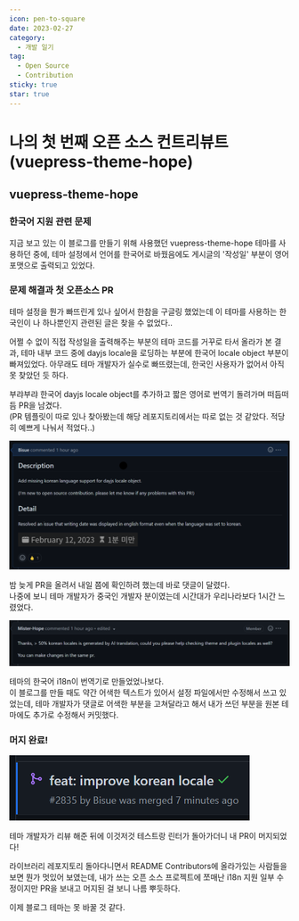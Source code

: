 ```yaml
---
icon: pen-to-square
date: 2023-02-27
category:
  - 개발 일기
tag:
  - Open Source
  - Contribution
sticky: true
star: true
---
```


# 나의 첫 번째 오픈 소스 컨트리뷰트 (vuepress-theme-hope)

## vuepress-theme-hope

### 한국어 지원 관련 문제

지금 보고 있는 이 블로그를 만들기 위해 사용했던 vuepress-theme-hope 테마를 사용하던 중에,
테마 설정에서 언어를 한국어로 바꿨음에도 게시글의 '작성일' 부분이 영어 포맷으로 출력되고 있었다.

### 문제 해결과 첫 오픈소스 PR

테마 설정을 뭔가 빠뜨린게 있나 싶어서 한참을 구글링 했었는데 이 테마를 사용하는 한국인이 나 하나뿐인지 관련된 글은 찾을 수 없었다..

어쩔 수 없이 직접 작성일을 출력해주는 부분의 테마 코드를 거꾸로 타서 올라가 본 결과,
테마 내부 코드 중에 dayjs locale을 로딩하는 부분에 한국어 locale object 부분이 빠져있었다.
아무래도 테마 개발자가 실수로 빠뜨렸는데, 한국인 사용자가 없어서 아직 못 찾았던 듯 하다.

부랴부랴 한국어 dayjs locale object를 추가하고 짧은 영어로 번역기 돌려가며 떠듬떠듬 PR을 남겼다.  
(PR 템플릿이 따로 있나 찾아봤는데 해당 레포지토리에서는 따로 없는 것 같았다. 적당히 예쁘게 나눠서 적었다..)

![나의 첫 Pull Request](./pr.png)

밤 늦게 PR을 올려서 내일 쯤에 확인하려 했는데 바로 댓글이 달렸다.  
나중에 보니 테마 개발자가 중국인 개발자 분이였는데 시간대가 우리나라보다 1시간 느렸었다.

![테마 개발자 댓글](./comment.png)

테마의 한국어 i18n이 번역기로 만들었었나보다.  
이 블로그를 만들 때도 약간 어색한 텍스트가 있어서 설정 파일에서만 수정해서 쓰고 있었는데,
테마 개발자가 댓글로 어색한 부분을 고쳐달라고 해서 내가 쓰던 부분을 원본 테마에도 추가로 수정해서 커밋했다.

### 머지 완료!

![머지 완료!](./merged.png)

테마 개발자가 리뷰 해준 뒤에 이것저것 테스트랑 린터가 돌아가더니 내 PR이 머지되었다!

라이브러리 레포지토리 돌아다니면서 README Contributors에 올라가있는 사람들을 보면 뭔가 멋있어 보였는데,
내가 쓰는 오픈 소스 프로젝트에 쪼매난 i18n 지원 일부 수정이지만 PR을 보내고 머지된 걸 보니 나름 뿌듯하다.

이제 블로그 테마는 못 바꿀 것 같다.
